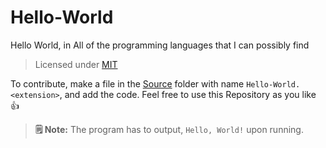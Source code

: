 # Hello-World
 Hello World, in All of the programming languages that I can possibly find 

> Licensed under [MIT](https://github.com/Spidermath/Hello-World/blob/main/LICENSE)<br>

To contribute, make a file in the [Source](https://github.com/Spidermath/Hello-World/tree/main/Source) folder with name `Hello-World.<extension>`, and add the code. Feel free to use this Repository as you like 👍 

> **🗒 Note:** The program has to output, `Hello, World!` upon running.